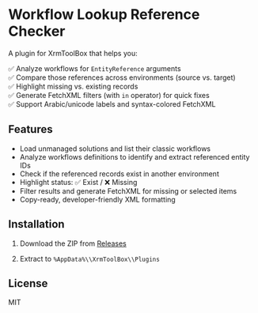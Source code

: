 # Workflow Lookup Reference Checker

A plugin for XrmToolBox that helps you:

✅ Analyze workflows for `EntityReference` arguments  
✅ Compare those references across environments (source vs. target)  
✅ Highlight missing vs. existing records  
✅ Generate FetchXML filters (with `in` operator) for quick fixes  
✅ Support Arabic/unicode labels and syntax-colored FetchXML

## Features

- Load unmanaged solutions and list their classic workflows
- Analyze workflows definitions to identify and extract referenced entity IDs
- Check if the referenced records exist in another environment
- Highlight status: ✅ Exist / ❌ Missing
- Filter results and generate FetchXML for missing or selected items
- Copy-ready, developer-friendly XML formatting



## Installation

1. Download the ZIP from [Releases](https://github.com/muhammedsaad306x/WorkflowLookupReferenceChecker/releases)
								    
2. Extract to `%AppData%\\XrmToolBox\\Plugins`

## License

MIT